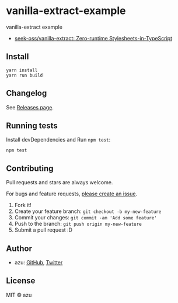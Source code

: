 # vanilla-extract-example

vanilla-extract example

- [seek-oss/vanilla-extract: Zero-runtime Stylesheets-in-TypeScript](https://github.com/seek-oss/vanilla-extract)

## Install

    yarn install
    yarn run build

## Changelog

See [Releases page](https://github.com/azu/vanilla-extract-example/releases).

## Running tests

Install devDependencies and Run `npm test`:

    npm test

## Contributing

Pull requests and stars are always welcome.

For bugs and feature requests, [please create an issue](https://github.com/azu/vanilla-extract-example/issues).

1. Fork it!
2. Create your feature branch: `git checkout -b my-new-feature`
3. Commit your changes: `git commit -am 'Add some feature'`
4. Push to the branch: `git push origin my-new-feature`
5. Submit a pull request :D

## Author

- azu: [GitHub](https://github.com/azu), [Twitter](https://twitter.com/azu_re)

## License

MIT © azu
